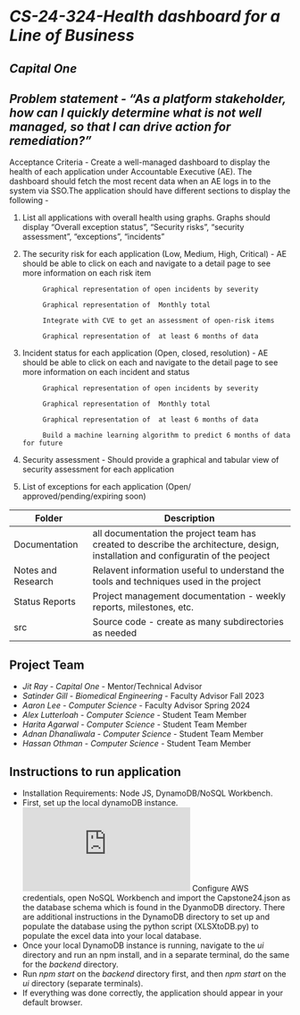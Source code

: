 # *CS-24-324-Health dashboard for a Line of Business*
## *Capital One*
## *Problem statement - “As a platform stakeholder, how can I quickly determine what is not well managed, so that I can drive action for remediation?”*

Acceptance Criteria - Create a well-managed dashboard to display the health of each application under Accountable Executive (AE). The dashboard should fetch the most recent data when an AE logs in to the system via SSO.The application should have different sections to display the following - 

1. List all applications with overall health using graphs. Graphs should display “Overall exception status”, “Security risks”, “security assessment”, “exceptions”, “incidents”

2. The security risk for each application (Low, Medium, High, Critical)  - AE should be able to click on each and navigate to a detail page to see more information on each risk item 
            
            Graphical representation of open incidents by severity
                
            Graphical representation of  Monthly total
                
            Integrate with CVE to get an assessment of open-risk items
                
            Graphical representation of  at least 6 months of data

3. Incident status for each application (Open, closed, resolution) - AE should be able to click on each and navigate to the detail page to see more information on each incident and status

            Graphical representation of open incidents by severity
            
            Graphical representation of  Monthly total
            
            Graphical representation of  at least 6 months of data
            
            Build a machine learning algorithm to predict 6 months of data for future 

4. Security assessment - Should provide a graphical and tabular view of security assessment for each application

5. List of exceptions for each application (Open/ approved/pending/expiring soon)

| Folder | Description |
|---|---|
| Documentation |  all documentation the project team has created to describe the architecture, design, installation and configuratin of the peoject |
| Notes and Research | Relavent information useful to understand the tools and techniques used in the project |
| Status Reports | Project management documentation - weekly reports, milestones, etc. |
| src | Source code - create as many subdirectories as needed |

## Project Team
- *Jit Ray*  - *Capital One* - Mentor/Technical Advisor
- *Satinder Gill* - *Biomedical Engineering* - Faculty Advisor Fall 2023
- *Aaron Lee* - *Computer Science* - Faculty Advisor Spring 2024
- *Alex Lutterloah* - *Computer Science* - Student Team Member
- *Harita Agarwal* - *Computer Science* - Student Team Member
- *Adnan Dhanaliwala* - *Computer Science* - Student Team Member
- *Hassan Othman* - *Computer Science* - Student Team Member


## Instructions to run application
- Installation Requirements: Node JS, DynamoDB/NoSQL Workbench.
- First, set up the local dynamoDB instance. ![You can follow Amazon's documentation here.](https://docs.aws.amazon.com/amazondynamodb/latest/developerguide/DynamoDBLocal.DownloadingAndRunning.html) Configure AWS credentials, open NoSQL Workbench and import the Capstone24.json as the database schema which is found in the DyanmoDB directory. There are additional instructions in the DynamoDB directory to set up and populate the database using the python script (XLSXtoDB.py) to populate the excel data into your local database.
- Once your local DynamoDB instance is running, navigate to the *ui* directory and run an npm install, and in a separate terminal, do the same for the *backend* directory.
- Run *npm start* on the *backend* directory first, and then *npm start* on the *ui* directory (separate terminals).
- If everything was done correctly, the application should appear in your default browser.